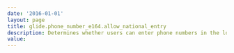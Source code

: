 ```yaml
---
date: '2016-01-01'
layout: page
title: glide.phone_number_e164.allow_national_entry
description: Determines whether users can enter phone numbers in the local format or whether they must enter phone numbers in international format. When true, users can enter phone numbers in the local format listed in the territory selector. When false, users must enter phone numbers in the international format listed in the territory selector.
value:  
---
```

